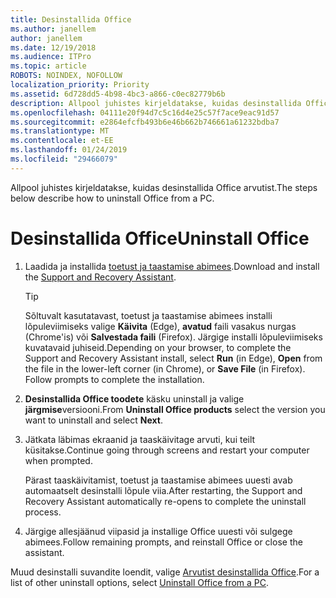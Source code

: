 ```yaml
---
title: Desinstallida Office
ms.author: janellem
author: janellem
ms.date: 12/19/2018
ms.audience: ITPro
ms.topic: article
ROBOTS: NOINDEX, NOFOLLOW
localization_priority: Priority
ms.assetid: 6d728dd5-4b98-4bc3-a866-c0ec82779b6b
description: Allpool juhistes kirjeldatakse, kuidas desinstallida Office arvutist.
ms.openlocfilehash: 04111e20f94d7c5c16d4e25c57f7ace9eac91d57
ms.sourcegitcommit: e2864efcfb493b6e46b662b746661a61232bdba7
ms.translationtype: MT
ms.contentlocale: et-EE
ms.lasthandoff: 01/24/2019
ms.locfileid: "29466079"
---
```

<span data-ttu-id="f910f-103">Allpool juhistes kirjeldatakse, kuidas desinstallida Office arvutist.</span><span class="sxs-lookup"><span data-stu-id="f910f-103">The steps below describe how to uninstall Office from a PC.</span></span>
  
# <a name="uninstall-office"></a><span data-ttu-id="f910f-104">Desinstallida Office</span><span class="sxs-lookup"><span data-stu-id="f910f-104">Uninstall Office</span></span>

1. <span data-ttu-id="f910f-105">Laadida ja installida [toetust ja taastamise abimees](https://aka.ms/SARA-OfficeUninstall-Alchemy).</span><span class="sxs-lookup"><span data-stu-id="f910f-105">Download and install the [Support and Recovery Assistant](https://aka.ms/SARA-OfficeUninstall-Alchemy).</span></span>
    
    > [!TIP]
    > <span data-ttu-id="f910f-p101">Sõltuvalt kasutatavast, toetust ja taastamise abimees installi lõpuleviimiseks valige **Käivita** (Edge), **avatud** faili vasakus nurgas (Chrome'is) või **Salvestada faili** (Firefox). Järgige installi lõpuleviimiseks kuvatavaid juhiseid.</span><span class="sxs-lookup"><span data-stu-id="f910f-p101">Depending on your browser, to complete the Support and Recovery Assistant install, select **Run** (in Edge), **Open** from the file in the lower-left corner (in Chrome), or **Save File** (in Firefox). Follow prompts to complete the installation.</span></span> 
  
2. <span data-ttu-id="f910f-108">**Desinstallida Office toodete** käsku uninstall ja valige **järgmise**versiooni.</span><span class="sxs-lookup"><span data-stu-id="f910f-108">From **Uninstall Office products** select the version you want to uninstall and select **Next**.</span></span> 
    
3. <span data-ttu-id="f910f-109">Jätkata läbimas ekraanid ja taaskäivitage arvuti, kui teilt küsitakse.</span><span class="sxs-lookup"><span data-stu-id="f910f-109">Continue going through screens and restart your computer when prompted.</span></span>
    
    <span data-ttu-id="f910f-110">Pärast taaskäivitamist, toetust ja taastamise abimees uuesti avab automaatselt desinstalli lõpule viia.</span><span class="sxs-lookup"><span data-stu-id="f910f-110">After restarting, the Support and Recovery Assistant automatically re-opens to complete the uninstall process.</span></span>
    
4. <span data-ttu-id="f910f-111">Järgige allesjäänud viipasid ja installige Office uuesti või sulgege abimees.</span><span class="sxs-lookup"><span data-stu-id="f910f-111">Follow remaining prompts, and reinstall Office or close the assistant.</span></span>
    
<span data-ttu-id="f910f-112">Muud desinstalli suvandite loendit, valige [Arvutist desinstallida Office](https://support.office.com/article/9dd49b83-264a-477a-8fcc-2fdf5dbf61d8?wt.mc_id=Alchemy_ClientDIA.aspx).</span><span class="sxs-lookup"><span data-stu-id="f910f-112">For a list of other uninstall options, select [Uninstall Office from a PC](https://support.office.com/article/9dd49b83-264a-477a-8fcc-2fdf5dbf61d8?wt.mc_id=Alchemy_ClientDIA.aspx).</span></span>
  

